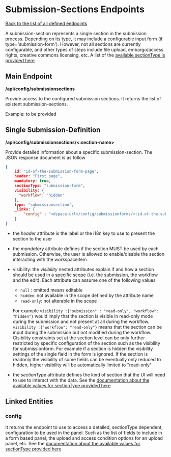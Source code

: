 # Submission-Sections Endpoints
[Back to the list of all defined endpoints](endpoints.md)

A submission-section represents a single section in the submission process. Depending on its type, it may include a configurable input form (if type='submission-form'). However, not all sections are currently configurable, and other types of steps include file upload, embargo/access rights, creative commons licensing, etc.
A list of the [available sectionType is provided here](submissionsection-types.md)

## Main Endpoint
**/api/config/submissionsections**   

Provide access to the configured submission sections. It returns the list of existent submission-sections.

Example: to be provided

## Single Submission-Definition
**/api/config/submissionsections/<:section-name>**

Provide detailed information about a specific submission-section. The JSON response document is as follow
```json
{
  	id: "id-of-the-submission-form-page",
  	header: "First page",
  	mandatory: true,
  	sectionType: "submission-form",
  	visibility: {
      "workflow": "hidden"
    },
  	type: "submissionsection",
  	_links: {
  		"config" : "<dspace-url>/config/submissionforms/<:id-of-the-submission-form-page>" 
  	}
}
```

* the *header* attribute is the label or the i18n key to use to present the section to the user
* the *mandatory* attribute defines if the section MUST be used by each submission. Otherwise, the user is allowed to enable/disable the section interacting with the workspaceitem
* visibility: the *visibility* nested attributes explain if and how a section should be used in a specific scope (i.e. the submission, the workflow and the edit). Each attribute can assume one of the following values  
    * `null` : omitted means editable
    * `hidden`: not available in the scope defined by the attribute name
    * `read-only`: not alterable in the scope
    
    For example `visibility :{"submission" : "read-only", "workflow": "hidden"}` would imply that the section is visible in read-only mode during the submission and not present at all during the workflow. `visibility :{"workflow": "read-only"}` means that the section can be input during the submission but not modified during the workflow.
    Cisibility constraints set at the section level can be only further restricted by specific configuration of the section such as the visibility for submissionform. For example if a section is hidden the visibility settings of the single field in the form is ignored. If the section is readonly the visibility of some fields can be eventually only reduced to hidden, higher visibility will be automatically limited to "read-only"
* the *sectionType* attribute defines the kind of section that the UI will need to use to interact with the data. See the [documentation about the available values for sectionType provided here](submissionsection-types.md)


## Linked Entities
### config

It returns the endpoint to use to access a detailed, sectionType dependent, configuration to be used in the panel. Such as the list of fields to include in a form based panel, the upload and access condition options for an upload panel, etc.
See the [documentation about the available values for sectionType provided here](submissionsection-types.md)